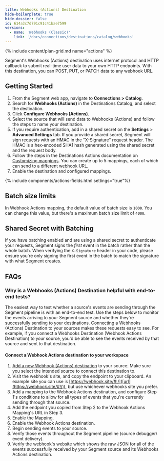 ```yaml
---
title: Webhooks (Actions) Destination
hide-boilerplate: true
hide-dossier: false
id: 614a3c7d791c91c41bae7599
versions:
  - name: 'Webhooks (Classic)'
    link: '/docs/connections/destinations/catalog/webhooks'
---
```


{% include content/plan-grid.md name="actions" %}

Segment's Webhooks (Actions) destination uses internet protocol and HTTP callback to submit real-time user data to your own HTTP endpoints. With this destination, you can POST, PUT, or PATCH data to any webhook URL.

## Getting Started

1. From the Segment web app, navigate to **Connections > Catalog**.
2. Search for **Webhooks (Actions)** in the Destinations Catalog, and select the destination.
3. Click **Configure Webhooks (Actions)**.
4. Select the source that will send data to Webhooks (Actions) and follow the steps to name your destination.
5. If you require authentication, add in a shared secret on the **Settings** > **Advanced Settings** tab. If you provide a shared secret, Segment will sign requests with an HMAC in the "X-Signature" request header. The HMAC is a hex-encoded SHA1 hash generated using the shared secret and the request body.
6. Follow the steps in the Destinations Actions documentation on [Customizing mappings](/docs/connections/destinations/actions/#customize-mappings). You can create up to 5 mappings, each of which can send to a different webhook URL.
7. Enable the destination and configured mappings.

{% include components/actions-fields.html settings="true"%}

## Batch size limits

In Webhook Actions mapping, the default value of batch size is `1000`. You can change this value, but there's a maximum batch size limit of `4000`. 

## Shared Secret with Batching

If you have batching enabled and are using a shared secret to authenticate your requests, Segment signs the _first_ event in the batch rather than the whole batch. When verifying the `X-Signature` header in your code, please ensure you're only signing the first event in the batch to match the signature with what Segment creates. 

## FAQs

### Why is a Webhooks (Actions) Destination helpful with end-to-end tests?
The easiest way to test whether a source's events are sending through the Segment pipeline is with an end-to-end test. Use the steps below to monitor the events arriving to your Segment source and whether they're successfully sending to your destinations. Connecting a Webhooks (Actions) Destination to your sources makes these requests easy to see. For example, if you connect a Webhooks Destination (Webhook Actions Destination) to your source, you'd be able to see the events received by that source and sent to that destination.

#### Connect a Webhook Actions destination to your workspace
1. [Add a new Webhook (Actions) destination](https://app.segment.com/goto-my-workspace/destinations/catalog/actions-webhook) to your source. Make sure you select the intended source to connect this destination to.
2. Visit the webhook's site, and copy the endpoint to your clipboard. An example site you can use is [https://webhook.site/#!/]([url](https://webhook.site/#!/)), but use whichever webhooks site you prefer.
3. Add a mapping to the Webhook Actions destination, and configure Step 1's conditions to allow for all types of events that you're currently sending through that source.
4. Add the endpoint you copied from Step 2 to the Webhook Actions Mapping's URL in Step 3.
5. Enable the Mapping.
6. Enable the Webhook Actions destination.
7. Begin sending events to your source.
8. Verify those events throughout the Segment pipeline (source debugger/ event delivery).
9. Verify the webhook's website which shows the raw JSON for all of the events successfully received by your Segment source and its Webhooks Actions destination.
